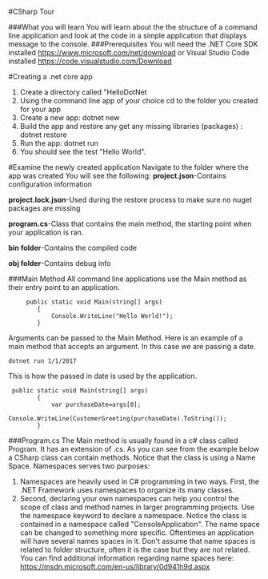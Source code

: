 #CSharp Tour

###What you will learn
You will learn about the the structure of a command line application and look at the code in a simple application that displays message to the console.
###Prerequisites
You will need the .NET Core SDK installed https://www.microsoft.com/net/download or Visual Studio Code installed https://code.visualstudio.com/Download

#Creating a .net core app
  1. Create a directory called "HelloDotNet
  2. Using the command line app of your choice cd to the folder you created for your app
  3. Create a new app: dotnet new
  4. Build the app and restore any get any missing libraries (packages) : dotnet restore
  5. Run the app: dotnet run
  6. You should see the test "Hello World".

  
 #Examine the newly created application
 Navigate to the folder where the app was created 
 You will see the following:
 **project.json**-Contains configuration information
 
 **project.lock.json**-Used during the restore process to make sure no nuget packages are missing
 
 **program.cs**-Class that contains the main method, the starting point when your application is ran.
 
 **bin folder**-Contains the compiled code
 
 **obj folder**-Contains debug info


###Main Method
All command line applications use the Main method as their entry point to an application. 

```
     public static void Main(string[] args)
        {
            Console.WriteLine("Hello World!");
        }
```
Arguments can be passed to the Main Method.
Here is an example of a main method that accepts an argument.
In this case we are passing a date. 
```
dotnet run 1/1/2017
```
This is how the passed in date is used by the application. 
```
 public static void Main(string[] args)
        {
            var purchaseDate=args[0];
            Console.WriteLine(CustomerGreeting(purchaseDate).ToString());
        }
```
 
###Program.cs
The Main method is usually found in a c# class called Program. It has an extension of .cs.  As you can see from the example below a CSharp class can contain methods. Notice that the class is using a Name Space. Namespaces serves two purposes:

1. Namespaces are heavily used in C# programming in two ways. First, the .NET Framework uses namespaces to organize its many classes.
2. Second, declaring your own namespaces can help you control the scope of class and method names in larger programming projects. Use the namespace keyword to declare a namespace. Notice the class is contained in a namespace called "ConsoleApplication". The name space can be changed to something more specific. Oftentimes an application will have several names spaces in it. Don't assume that name spaces is related to folder structure, often it is the case but they are not related. 
You can find additional information regarding name spaces here: https://msdn.microsoft.com/en-us/library/0d941h9d.aspx
